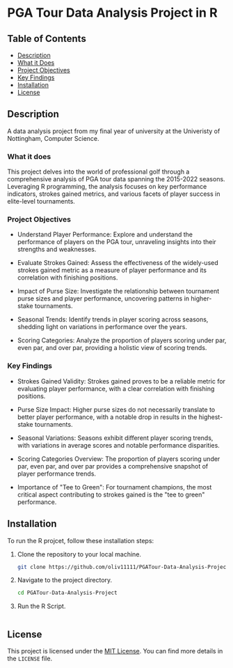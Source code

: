 # PGA Tour Data Analysis Project in R

## Table of Contents
- [Description](#description)
- [What it Does](#what-it-does)
- [Project Objectives](#project-objectives)
- [Key Findings](#key-findings)
- [Installation](#installation)
- [License](#license)

## Description
A data analysis project from my final year of university at the Univeristy of Nottingham, Computer Science. 

### What it does
This project delves into the world of professional golf through a comprehensive analysis of PGA tour data spanning the 2015-2022 seasons. Leveraging R programming, the analysis focuses on key performance indicators, strokes gained metrics, and various facets of player success in elite-level tournaments.


### Project Objectives
- Understand Player Performance: Explore and understand the performance of players on the PGA tour, unraveling insights into their strengths and weaknesses.

- Evaluate Strokes Gained: Assess the effectiveness of the widely-used strokes gained metric as a measure of player performance and its correlation with finishing positions.

- Impact of Purse Size: Investigate the relationship between tournament purse sizes and player performance, uncovering patterns in higher-stake tournaments.

- Seasonal Trends: Identify trends in player scoring across seasons, shedding light on variations in performance over the years.

- Scoring Categories: Analyze the proportion of players scoring under par, even par, and over par, providing a holistic view of scoring trends.


### Key Findings
- Strokes Gained Validity: Strokes gained proves to be a reliable metric for evaluating player performance, with a clear correlation with finishing positions.

- Purse Size Impact: Higher purse sizes do not necessarily translate to better player performance, with a notable drop in results in the highest-stake tournaments.

- Seasonal Variations: Seasons exhibit different player scoring trends, with variations in average scores and notable performance disparities.

- Scoring Categories Overview: The proportion of players scoring under par, even par, and over par provides a comprehensive snapshot of player performance trends.

- Importance of "Tee to Green": For tournament champions, the most critical aspect contributing to strokes gained is the "tee to green" performance.

## Installation
To run the R projcet, follow these installation steps:

1. Clone the repository to your local machine.
    ```bash
    git clone https://github.com/oliv11111/PGATour-Data-Analysis-Project.git
    ```

2. Navigate to the project directory.
    ```bash
    cd PGATour-Data-Analysis-Project
    ```

3. Run the R Script. 
    ```bash
    
    ```

## License
This project is licensed under the [MIT License](LICENSE). You can find more details in the `LICENSE` file.
